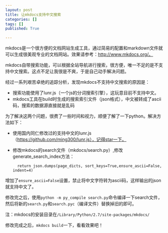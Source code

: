 ```yaml
---
layout: post
title: 让mkdocs支持中文搜索
categories: []
tags: []
published: True

---
```


mkdocs是一个很方便的文档网站生成工具，通过简易的配置和markdown文件就可以生成很美观专业的文档网站。效果请参考：http://www.mkdocs.org/。

mkdocs自带搜索功能，可以根据全站导航进行搜索，很方便，唯一不足的是不支持中文搜索。这点不足让我很是不爽，于是自己动手解决问题。

经过一系列艰苦卓绝的追踪分析，发现mkdocs不支持中文搜索的原因是：

* 搜索功能使用了lunr.js（一个js的分词搜索引擎），这玩意目前不支持中文。
* mkdocs工具在build时生成的搜索索引文件（json格式），中文被转成了ascii码，搜索的数据源直接就是乱码

为了解决这两个问题，很费了一些时间和视力，顺便了解了一下python。解决方法如下：

* 使用国内同仁修改过的支持中文的lunr.js（https://github.com/ming300/lunr.js），记得star一下。
* 修改mkdocs的search文件（mkdocs/search.py）,修改generate_search_index方法：


		return json.dumps(page_dicts, sort_keys=True,ensure_ascii=False, indent=4)

增加了`ensure_ascii=False`设置，禁止将中文字符转为ascii码，这样输出的json就支持中文了。

修改完之后，使用`python -m py_compile search.py`命令编译一下search文件，然后将新的`search.py`和`search.pyc`（编译文件）替换掉旧的即可。

注：mkdocs的安装目录在`/Library/Python/2.7/site-packages/mkdocs/`

修改完成之后，`mkdocs build`一下，看看效果吧！